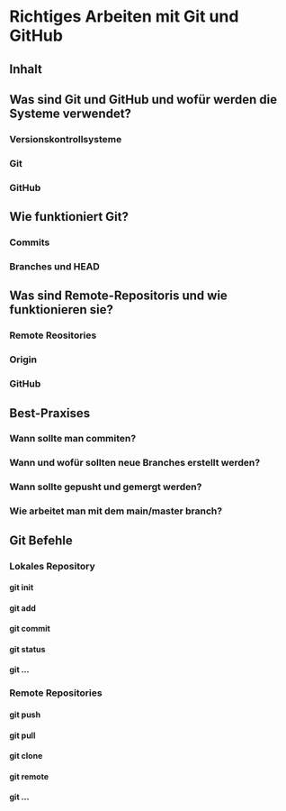 # Richtiges Arbeiten mit Git und GitHub

## Inhalt

## Was sind Git und GitHub und wofür werden die Systeme verwendet?

### Versionskontrollsysteme

### Git

### GitHub

## Wie funktioniert Git?

### Commits

### Branches und HEAD

## Was sind Remote-Repositoris und wie funktionieren sie?

### Remote Reositories

### Origin

### GitHub

## Best-Praxises

### Wann sollte man commiten?

### Wann und wofür sollten neue Branches erstellt werden?

### Wann sollte gepusht und gemergt werden?

### Wie arbeitet man mit dem main/master branch?

## Git Befehle

### Lokales Repository

#### git init

#### git add

#### git commit

#### git status

#### git ...

### Remote Repositories

#### git push

#### git pull

#### git clone

#### git remote

#### git ...